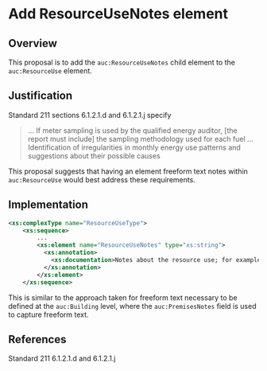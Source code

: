 # Add ResourceUseNotes element

## Overview

This proposal is to add the `auc:ResourceUseNotes` child element to the `auc:ResourceUse` element.

## Justification

Standard 211 sections 6.1.2.1.d and 6.1.2.1.j specify

> ... If meter sampling is used by the qualified energy auditor, [the report must include] the sampling methodology used for each fuel
> ... Identification of irregularities in monthly energy use patterns and suggestions about their possible causes

This proposal suggests that having an element freeform text notes within `auc:ResourceUse` would best address these requirements.

## Implementation

```xml
<xs:complexType name="ResourceUseType">
    <xs:sequence>
        ...
        <xs:element name="ResourceUseNotes" type="xs:string">
          <xs:annotation>
            <xs:documentation>Notes about the resource use; for example, meter sampling methodology</xs:documentation>
          </xs:annotation>
        </xs:element>
    </xs:sequence>
```

This is similar to the approach taken for freeform text necessary to be defined at the `auc:Building` level, where the `auc:PremisesNotes` field is used to capture freeform text.

## References

Standard 211 6.1.2.1.d and 6.1.2.1.j
